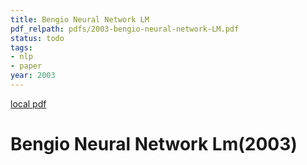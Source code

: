 ```yaml
---
title: Bengio Neural Network LM
pdf_relpath: pdfs/2003-bengio-neural-network-LM.pdf
status: todo
tags:
- nlp
- paper
year: 2003
---
```


[local pdf](../../../pdfs/2003-bengio-neural-network-LM.pdf)

# Bengio Neural Network Lm(2003)
